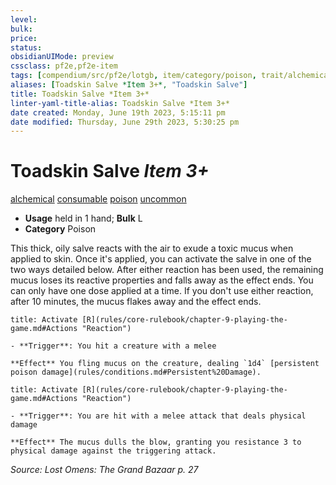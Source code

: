 ```yaml
---
level:
bulk:
price:
status:
obsidianUIMode: preview
cssclass: pf2e,pf2e-item
tags: [compendium/src/pf2e/lotgb, item/category/poison, trait/alchemical, trait/consumable, trait/poison, trait/uncommon]
aliases: [Toadskin Salve *Item 3+*, "Toadskin Salve"]
title: Toadskin Salve *Item 3+*
linter-yaml-title-alias: Toadskin Salve *Item 3+*
date created: Monday, June 19th 2023, 5:15:11 pm
date modified: Thursday, June 29th 2023, 5:30:25 pm
---
```


# Toadskin Salve *Item 3+*

[alchemical](rules/traits/alchemical.md) [consumable](rules/traits/consumable.md) [poison](rules/traits/poison.md) [uncommon](rules/traits/uncommon.md)  

- **Usage** held in 1 hand; **Bulk** L
- **Category** Poison

This thick, oily salve reacts with the air to exude a toxic mucus when applied to skin. Once it's applied, you can activate the salve in one of the two ways detailed below. After either reaction has been used, the remaining mucus loses its reactive properties and falls away as the effect ends. You can only have one dose applied at a time. If you don't use either reaction, after 10 minutes, the mucus flakes away and the effect ends.

```ad-embed-ability
title: Activate [R](rules/core-rulebook/chapter-9-playing-the-game.md#Actions "Reaction")

- **Trigger**: You hit a creature with a melee

**Effect** You fling mucus on the creature, dealing `1d4` [persistent poison damage](rules/conditions.md#Persistent%20Damage).
```

```ad-embed-ability
title: Activate [R](rules/core-rulebook/chapter-9-playing-the-game.md#Actions "Reaction")

- **Trigger**: You are hit with a melee attack that deals physical damage

**Effect** The mucus dulls the blow, granting you resistance 3 to physical damage against the triggering attack.
```

*Source: Lost Omens: The Grand Bazaar p. 27*

